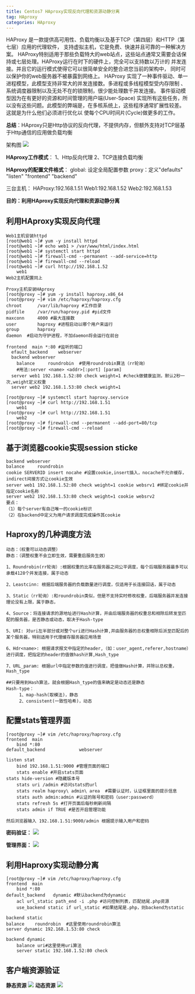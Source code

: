 ```yaml
---
title: Centos7 HAproxy实现反向代理和资源动静分离
tag: HAproxy
categories: HAproxy
---
```

HAProxy 是一款提供高可用性、负载均衡以及基于TCP（第四层）和HTTP（第七层）应用的代理软件， 支持虚拟主机，它是免费、快速并且可靠的一种解决方案。 HAProxy特别适用于那些负载特大的web站点，这些站点通常又需要会话保持或七层处理。HAProxy运行在时下的硬件上，完全可以支持数以万计的 并发连接。并且它的运行模式使得它可以很简单安全的整合进您当前的架构中， 同时可以保护你的web服务器不被<!--more-->暴露到网络上。
HAProxy 实现了一种事件驱动、单一进程模型，此模型支持非常大的并发连接数。多进程或多线程模型受内存限制 、系统调度器限制以及无处不在的锁限制，很少能处理数千并发连接。 事件驱动模型因为在有更好的资源和时间管理的用户端(User-Space) 实现所有这些任务，所以没有这些问题。此模型的弊端是，在多核系统上，这些程序通常扩展性较差。
这就是为什么他们必须进行优化以 使每个CPU时间片(Cycle)做更多的工作。

**总结**：HAproxy只是Http协议的反向代理，不提供内存，但额外支持对TCP层基于Http通信的应用做负载均衡

架构图
![](http://i.imgur.com/BeI8SzP.jpg)

**HAproxy工作模式**：
		1、Http反向代理
		2、TCP连接负载均衡

**HAproxy的配置文件格式**：
	global: 设定全局配置参数
	proxy：定义"defaults" "listen" "frontend" "backend"

三台主机：
	HAProxy:192.168.1.51
	Web1:192.168.1.52
	Web2:192.168.1.53

**目的：利用HAproxy实现反向代理和资源动静分离**

## 利用HAproxy实现反向代理

	Web1主机安装httpd
	[root@web1 ~]# yum -y install httpd
	[root@web1 ~]# echo web1 > /var/www/html/index.html
	[root@web1 ~]# systemctl start httpd
	[root@web1 ~]# firewall-cmd --permanent --add-service=http
	[root@web1 ~]# firewall-cmd --reload
	[root@web1 ~]# curl http://192.168.1.52
		web1
	Web2主机配置同上

	Proxy主机安装HAproxy
	[root@proxy ~]# yum -y install haproxy.x86_64
	[root@proxy ~]# vim /etc/haproxy/haproxy.cfg
	chroot      /var/lib/haproxy #工作目录
    pidfile     /var/run/haproxy.pid #pid文件
    maxconn     4000 #最大连接数
    user        haproxy #进程启动以哪个用户来运行
    group       haproxy
    daemon  #启动为守护进程，不加daemon将会运行在前台
	
	frontend  main *:80 #监听的端口
	  efault_backend    webserver
	  backend webserver
    	balance     roundrobin  #使用roundrobin算法（rr轮询）
        #用法:server <name> <addr>[:port] [param]
      server web1 192.168.1.52:80 check weight=1 #check做健康监测，默认2秒一次,weight定义权重
	  server web2 192.168.1.53:80 check weight=1
 
	[root@proxy ~]# systemctl start haproxy.service	
	[root@proxy ~]# curl http://192.168.1.51
		web1
	[root@proxy ~]# curl http://192.168.1.51
		web2
	[root@proxy ~]# firewall-cmd --permanent --add-port=80/tcp
	[root@proxy ~]# firewall-cmd --reload 

## **基于浏览器cookie实现session sticke**
	backend webserver
	balance     roundrobin
	cookie SERVERID insert nocahe #设置cookie,insert插入，nocache不允许缓存，indirect间接方式让cookie生效
	server web1 192.168.1.52:80 check weight=1 cookie websrv1 #绑定cookie并指定cookie名称
	server web2 192.168.1.53:80 check weight=1 cookie websrv2
    要点：
	（1）每个server有自己唯一的cookie标识
	（2）在backend中定义为用户请求调度完成操作其cookie

## **Haproxy的几种调度方法**
	动态：（权重可以动态调整）
	静态：（调整权重不会立即生效，需要重启服务生效）

	1、Roundrobin(rr轮询）:根据权重的比率在服务器之间公平调度，每个后端服务器最多可以承载4128个并发连接，属于动态

	2、Leastcinn: 根据后端服务器的负载数量进行调度，仅适用于长连接回话，属于动态

	3、Static（rr轮询）:和roundrobin类似，但是不支持实时修改权重，后端服务器并发连接理论没有上限，属于静态，

	4、Source：将连接请求的源地址进行Hash计算，并由后端服务器的权重总和相除后转发至匹配的服务器，是否静态或动态，取决于Hash-type
  
	5、URI: 对uri左半部分或对整个uri进行Hash计算,并由服务器的总权重相除后派至匹配后的某个服务器，特别适用于代理缓存服务器应用场景

	6、Hdr<name>: 根据请求报文中指定的header,（如：user_agent,referer,hostname）进行调度，把指定的header的值做hash计算,Hash_type

	7、URL_param: 根据url中指定参数的值进行调度，把值做Hash计算，并除以总权重，Hash_type

   	##只要用到Hash算法，就会根据Hash_type的值来确定是动态还是静态
	Hash-type：
	     1、map-hash(取模法)，静态
	     2、consistent(一致性哈希)，动态

## **配置stats管理界面**
	[root@proxy ~]# vim /etc/haproxy/haproxy.cfg
	frontend  main
        bind *:80
    default_backend             webserver

	listen stat
        bind 192.168.1.51:9000 #管理页面的端口
        stats enable #开启stats页面
	stats hide-version #隐藏版本号
        stats uri /admin #访问stats的url
        stats realm haproxy\ admin\ area  #需要认证时，认证框里面的提示信息
        stats auth admin:admin #认证的账号和密码（user:password）
        stats refresh 5s #打开页面后每秒刷新间隔
        stats admin if TRUE #是否开启管理功能

	然后浏览器输入 192.168.1.51:9000/admin 根据提示输入用户和密码
**密码验证：**
![](http://i.imgur.com/SF8yIvm.png)


**管理界面：**
![](http://i.imgur.com/Qghcrij.png)


## **利用Haproxy实现动静分离**

	[root@proxy ~]# vim /etc/haproxy/haproxy.cfg
	frontend  main
        bind *:80
    default_backend   dynamic #默认backend为dynamic
        acl url_static path_end -i .php #访问控制列表，匹配结尾.php资源
        use_backend static if url_static #如果结尾是.php，则backend为static

	backend static
    balance    roundrobin  #这里使用roundrobin算法
    server dynamic 192.168.1.53:80 check

	backend dynamic
        balance uri#这里使用uri算法
        server static 192.168.1.52:80 check
## **客户端资源验证**
**静态资源**
![](http://i.imgur.com/s5bHNdg.png)
**动态资源**
![](http://i.imgur.com/EDRdtgx.png)










